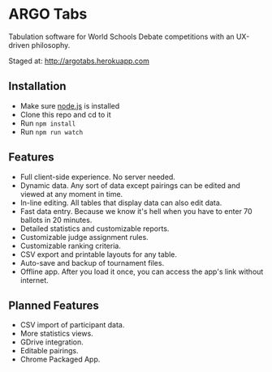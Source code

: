 ARGO Tabs
=================
Tabulation software for World Schools Debate competitions with an UX-driven philosophy.

Staged at:
http://argotabs.herokuapp.com

Installation
-----------------
- Make sure [node.js](http://nodejs.org) is installed
- Clone this repo and cd to it
- Run `npm install`
- Run `npm run watch`

Features
-----------------
* Full client-side experience. No server needed.
* Dynamic data. Any sort of data except pairings can be edited and viewed at any moment in time.
* In-line editing. All tables that display data can also edit data.
* Fast data entry. Because we know it's hell when you have to enter 70 ballots in 20 minutes.
* Detailed statistics and customizable reports.
* Customizable judge assignment rules.
* Customizable ranking criteria.
* CSV export and printable layouts for any table.
* Auto-save and backup of tournament files.
* Offline app. After you load it once, you can access the app's link without internet.

Planned Features
-----------------
* CSV import of participant data.
* More statistics views.
* GDrive integration.
* Editable pairings.
* Chrome Packaged App.
